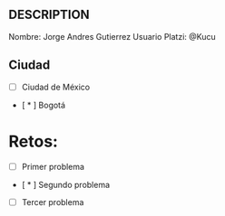 ## DESCRIPTION

Nombre: Jorge Andres Gutierrez
Usuario Platzi: @Kucu

## Ciudad
- [ ] Ciudad de México
- [ * ] Bogotá

# Retos:
  - [ ] Primer problema
  - [ * ] Segundo problema
  - [ ] Tercer problema
